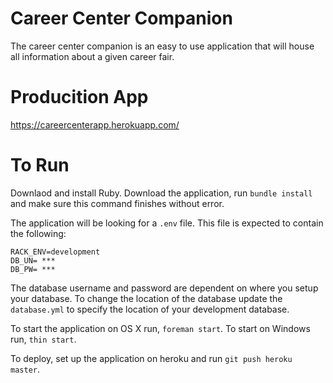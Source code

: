 Career Center Companion
=================
The career center companion is an easy to use application that will house all information about a given career fair.

Producition App
===============
https://careercenterapp.herokuapp.com/

To Run
======
Downlaod and install Ruby. Download the application, run `bundle install` and make sure this command finishes without error. 

The application will be looking for a `.env` file. This file is expected to contain the following:
```
RACK_ENV=development
DB_UN= ***
DB_PW= ***
```
The database username and password are dependent on where you setup your database. To change the location of the database update the `database.yml` to specify the location of your development database.

To start the application on OS X run, `foreman start`. To start on Windows run, `thin start`.

To deploy, set up the application on heroku and run `git push heroku master`.
